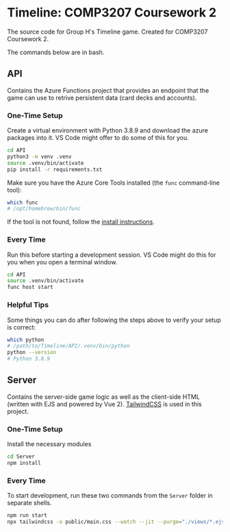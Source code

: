 # Timeline: COMP3207 Coursework 2

The source code for Group H's Timeline game. Created for COMP3207 Coursework 2.  

The commands below are in bash.

## API

Contains the Azure Functions project that provides an endpoint that the game can use to retrive persistent data (card decks and accounts).

### One-Time Setup

Create a virtual environment with Python 3.8.9 and download the azure packages into it. VS Code might offer to do some of this for you.

```bash
cd API
python3 -m venv .venv
source .venv/bin/activate
pip install -r requirements.txt
```

Make sure you have the Azure Core Tools installed (the `func` command-line tool):

```bash
which func
# /opt/homebrew/bin/func
```

If the tool is not found, follow the [install instructions](https://docs.microsoft.com/en-us/azure/azure-functions/functions-run-local?tabs=v4%2Cmacos%2Ccsharp%2Cportal%2Cbash%2Ckeda).

### Every Time

Run this before starting a development session. VS Code might do this for you when you open a terminal window.

```bash
cd API
source .venv/bin/activate
func host start
```

### Helpful Tips

Some things you can do after following the steps above to verify your setup is correct:

```bash
which python
# /path/to/Timeline/API/.venv/bin/python
python --version
# Python 3.8.9
```

## Server

Contains the server-side game logic as well as the client-side HTML (written with EJS and powered by Vue 2). [TailwindCSS](https://tailwindcss.com/) is used in this project.

### One-Time Setup

Install the necessary modules

```bash
cd Server
npm install
```

### Every Time

To start development, run these two commands from the `Server` folder in separate shells.

```bash
npm run start
npx tailwindcss -o public/main.css --watch --jit --purge="./views/*.ejs"
```

